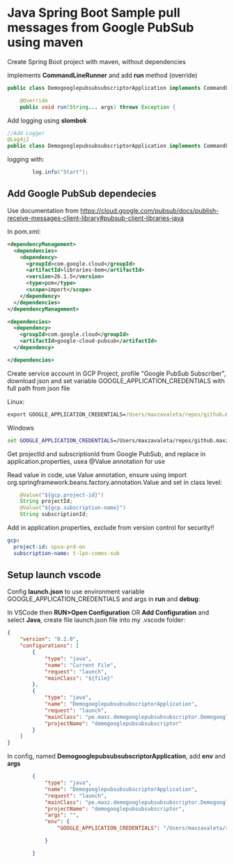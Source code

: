 # Java Spring Boot Sample pull messages from Google PubSub  using maven

Create Spring Boot project with maven, without dependencies

Implements **CommandLineRunner** and add **run** method (override)

```java
public class DemogooglepubsubsubscriptorApplication implements CommandLineRunner {

	@Override
	public void run(String... args) throws Exception {
```

Add logging using **slombok**

```java
//Add Logger
@Log4j2
public class DemogooglepubsubsubscriptorApplication implements CommandLineRunner {
```

logging with:

```java
		log.info("Start");
```


## Add Google PubSub dependecies

Use documentation from https://cloud.google.com/pubsub/docs/publish-receive-messages-client-library#pubsub-client-libraries-java


In pom.xml:

```xml
<dependencyManagement>
  <dependencies>
    <dependency>
      <groupId>com.google.cloud</groupId>
      <artifactId>libraries-bom</artifactId>
      <version>26.1.5</version>
      <type>pom</type>
      <scope>import</scope>
    </dependency>
  </dependencies>
</dependencyManagement>

<dependencies>
  <dependency>
    <groupId>com.google.cloud</groupId>
    <artifactId>google-cloud-pubsub</artifactId>
  </dependency>

</dependencies>
```

Create service account in GCP Project, profile "Google PubSub Subscriber", download json and set variable GOOGLE_APPLICATION_CREDENTIALS with full path from json file

Linux:
```cmd
export GOOGLE_APPLICATION_CREDENTIALS=/Users/maxzavaleta/repos/github.maxzavi/springboot-pubsub-subscriptor/keys/key-gcp.json 
```

Windows
```cmd
set GOOGLE_APPLICATION_CREDENTIALS=/Users/maxzavaleta/repos/github.maxzavi/springboot-pubsub-subscriptor/keys/key-gcp.json 
````

Get projectId and subscriptionId from Google PubSub, and replace in application.properties, usea @Value annotation for use

Read value in code, use Value annotation, ensure using import org.springframework.beans.factory.annotation.Value and set in class level:

```java
	@Value("${gcp.project-id}")
	String projectId;
	@Value("${gcp.subscription-name}")
	String subscriptionId;
```

Add in application.properties, exclude from version control for security!!

```yml
gcp:
  project-id: spsa-prd-on
  subscription-name: t-lpn-comex-sub
```

## Setup launch vscode

Config **launch.json** to use environment variable GOOGLE_APPLICATION_CREDENTIALS and args in **run** and **debug**:


In VSCode then **RUN>Open Configuration** OR **Add Configuration** and select **Java**, create file launch.json file into my .vscode folder:

```json
{
    "version": "0.2.0",
    "configurations": [
        {
            "type": "java",
            "name": "Current File",
            "request": "launch",
            "mainClass": "${file}"
        },
        {
            "type": "java",
            "name": "DemogooglepubsubsubscriptorApplication",
            "request": "launch",
            "mainClass": "pe.maxz.demogooglepubsubsubscriptor.DemogooglepubsubsubscriptorApplication",
            "projectName": "demogooglepubsubsubscriptor"
        }
    ]
}
```


In config, named **DemogooglepubsubsubscriptorApplication**, add **env** and **args**
```json
        {
            "type": "java",
            "name": "DemogooglepubsubsubscriptorApplication",
            "request": "launch",
            "mainClass": "pe.maxz.demogooglepubsubsubscriptor.DemogooglepubsubsubscriptorApplication",
            "projectName": "demogooglepubsubsubscriptor",
            "args": "",
            "env": {
                "GOOGLE_APPLICATION_CREDENTIALS": "/Users/maxzavaleta/repos/github.maxzavi/springboot-pubsub-subscriptor/keys/key-gcp.json"

            }

        }
```


